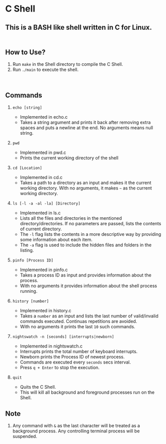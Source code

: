 # C Shell

## This is a BASH like shell written in C for Linux. <br> <br>

## How to Use?

1. Run `make` in the Shell directory to compile the C Shell.
2. Run `./main` to execute the shell.

<br>

## Commands

1. `echo [string]` <br>
    * Implemented in echo.c
    * Takes a string argument and prints it back after removing extra spaces and puts a newline at the end. No arguments means null string.

2. `pwd` <br>
    * Implemented in pwd.c
    * Prints the current working directory of the shell

3. `cd [Location]` <br>
    * Implemented in cd.c
    * Takes a path to a directory as an input and makes it the current working directory. With no arguments, it makes `~` as the current working directory.

4. `ls [-l -a -al -la] [Directory]` <br>
    * Implemented in ls.c
    * Lists all the files and directories in the mentioned directory/directories. If no parameters are passed, lists the contents of current directory.
    * The `-l` flag lists the contents in a more descriptive way by providing some information about each item.
    * The `-a` flag is used to include the hidden files and folders in the listing.

5. `pinfo [Process ID]` <br>
    * Implemented in pinfo.c
    * Takes a process ID as input and provides information about the process.
    * With no arguments it provides information about the shell process running.

6. `history [number]` <br>
    * Implemented in history.c
    * Takes a `number` as an input and lists the last number of valid/invalid commands executed. Continuas repetitions are avoided.
    * With no arguments it prints the last `10` such commands.

7. `nightswatch -n [seconds] [interrupts|newborn]` <br>
    * Implemented in nightswatch.c
    * Interrupts prints the total number of keyboard interrupts.
    * Newborn prints the Process ID of newest process.
    * Commands are executed every `seconds` secs interval.
    * Press `q + Enter` to stop the execution.

9. `quit`
    * Quits the C Shell.
    * This will kill all background and foreground processes run on the Shell.

## Note
1. Any command with `&` as the last character will be treated as a background process. Any controlling terminal process will be suspended.